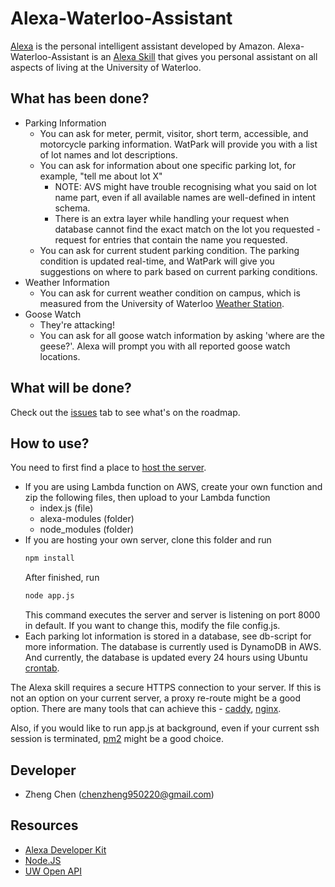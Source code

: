 # Alexa-Waterloo-Assistant
[Alexa](https://www.amazon.com/Amazon-Echo-And-Alexa-Devices/b?ie=UTF8&node=9818047011) is the personal intelligent assistant developed by Amazon. Alexa-Waterloo-Assistant is an [Alexa Skill](https://developer.amazon.com/alexa-skills-kit) that gives you personal assistant on all aspects of living at the University of Waterloo.

## What has been done?
* Parking Information
	* You can ask for meter, permit, visitor, short term, accessible, and motorcycle parking information. WatPark will provide you with a list of lot names and lot descriptions.
	* You can ask for information about one specific parking lot, for example, "tell me about lot X"
		* NOTE: AVS might have trouble recognising what you said on lot name part, even if all available names are well-defined in intent schema.
		* There is an extra layer while handling your request when database cannot find the exact match on the lot you requested - request for entries that contain the name you requested.
	* You can ask for current student parking condition. The parking condition is updated real-time, and WatPark will give you suggestions on where to park based on current parking conditions.
* Weather Information
	* You can ask for current weather condition on campus, which is measured from the University of Waterloo [Weather Station](http://weather.uwaterloo.ca).
* Goose Watch
	* They're attacking!
	* You can ask for all goose watch information by asking 'where are the geese?'. Alexa will prompt you with all reported goose watch locations.

## What will be done?
Check out the [issues](https://github.com/chenzheng950220/AlexaWatPark/issues) tab to see what's on the roadmap.

## How to use?
You need to first find a place to [host the server](https://developer.amazon.com/public/solutions/alexa/alexa-skills-kit/docs/developing-an-alexa-skill-as-a-web-service).
* If you are using Lambda function on AWS, create your own function and zip the following files, then upload to your Lambda function
	* index.js (file)
	* alexa-modules (folder)
	* node_modules (folder)
* If you are hosting your own server, clone this folder and run
	```bash
	npm install
	```
	After finished, run
	```bash
	node app.js
	```
	This command executes the server and server is listening on port 8000 in default. If you want to change this, modify the file config.js.
* Each parking lot information is stored in a database, see db-script for more information. The database is currently used is DynamoDB in AWS. And currently, the database is updated every 24 hours using Ubuntu [crontab](https://help.ubuntu.com/community/CronHowto).

The Alexa skill requires a secure HTTPS connection to your server. If this is not an option on your current server, a proxy re-route might be a good option. There are many tools that can achieve this - [caddy](https://caddyserver.com), [nginx](https://www.nginx.com/resources/wiki/).

Also, if you would like to run app.js at background, even if your current ssh session is terminated, [pm2](https://github.com/Unitech/pm2) might be a good choice.

## Developer
* Zheng Chen (chenzheng950220@gmail.com)

## Resources
* [Alexa Developer Kit](https://developer.amazon.com/alexa-skills-kit)
* [Node.JS](https://nodejs.org/en/)
* [UW Open API](https://uwaterloo.ca/api/)

